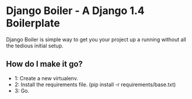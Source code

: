 # Django Boiler - A Django 1.4 Boilerplate

Django Boiler is simple way to get you your project up a running without all the tedious initial setup.

## How do I make it go?

* 1: Create a new virtualenv.
* 2: Install the requirements file. (pip install -r requirements/base.txt)
* 3: Go.